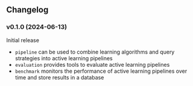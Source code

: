 ## Changelog 
### v0.1.0 (2024-06-13)
Initial release

- `pipeline` can be used to combine learning algorithms and query strategies into active learning pipelines
- `evaluation` provides tools to evaluate active learning pipelines
- `benchmark` monitors the performance of active learning pipelines over time and store results in a database
